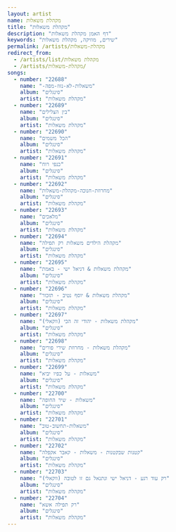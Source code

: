 ```yaml
---
layout: artist
name: מקהלת משאלות
title: "מקהלת משאלות"
description: "דף האמן מקהלת משאלות"
keywords: "שירים, מוזיקה, מקהלת משאלות"
permalink: /artists/מקהלת-משאלות
redirect_from:
  - /artists/list/מקהלת משאלות
  - /artists/מקהלת-משאלות/
songs:
  - number: "22688"
    name: "-משאלות-לא-נזוז-מפה"
    album: "סינגלים"
    artist: "מקהלת משאלות"
  - number: "22689"
    name: "בין הצלילים"
    album: "סינגלים"
    artist: "מקהלת משאלות"
  - number: "22690"
    name: "הכל משמים"
    album: "סינגלים"
    artist: "מקהלת משאלות"
  - number: "22691"
    name: "כנפי רוח"
    album: "סינגלים"
    artist: "מקהלת משאלות"
  - number: "22692"
    name: "מחרוזת-חנוכה-מקהלת-משאלות"
    album: "סינגלים"
    artist: "מקהלת משאלות"
  - number: "22693"
    name: "מלאכים"
    album: "סינגלים"
    artist: "מקהלת משאלות"
  - number: "22694"
    name: "מקהלת הילדים משאלות רק תפילה"
    album: "סינגלים"
    artist: "מקהלת משאלות"
  - number: "22695"
    name: "מקהלת משאלות & דניאל ישי - באמת"
    album: "סינגלים"
    artist: "מקהלת משאלות"
  - number: "22696"
    name: "מקהלת משאלות & יוסף נטיב - תזכור"
    album: "סינגלים"
    artist: "מקהלת משאלות"
  - number: "22697"
    name: "מקהלת משאלות - יהודי זה הכי (ווקאלי)"
    album: "סינגלים"
    artist: "מקהלת משאלות"
  - number: "22698"
    name: "מקהלת משאלות - מחרוזת שירי פורים"
    album: "סינגלים"
    artist: "מקהלת משאלות"
  - number: "22699"
    name: "משאלות - על כפיו יביא"
    album: "סינגלים"
    artist: "מקהלת משאלות"
  - number: "22700"
    name: "משאלות - שיר החופה"
    album: "סינגלים"
    artist: "מקהלת משאלות"
  - number: "22701"
    name: "משאלות-תחשוב-טוב"
    album: "סינגלים"
    artist: "מקהלת משאלות"
  - number: "22702"
    name: "קטנות שבקטנות - משאלות - קאבר אקפלה"
    album: "סינגלים"
    artist: "מקהלת משאלות"
  - number: "22703"
    name: "רק עוד רגע - דניאל ישי ונתנאל גם זו לטובה (ווקאלי)"
    album: "סינגלים"
    artist: "מקהלת משאלות"
  - number: "22704"
    name: "רק תפילה אשא"
    album: "סינגלים"
    artist: "מקהלת משאלות"
---
```

